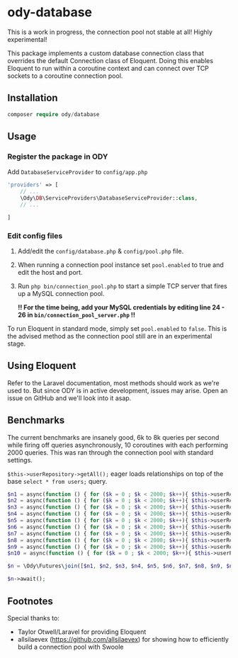 # ody-database
This is a work in progress, the connection pool not stable at all! Highly experimental!

This package implements a custom database connection class that overrides the default Connection class
of Eloquent. Doing this enables Eloquent to run within a coroutine context and can connect over TCP sockets 
to a coroutine connection pool.

## Installation
```php
composer require ody/database
```

## Usage
### Register the package in ODY
Add `DatabaseServiceProvider` to `config/app.php`

```php
'providers' => [
    // ...
    \Ody\DB\ServiceProviders\DatabaseServiceProvider::class,
    // ...

]
```

### Edit config files

1. Add/edit the `config/database.php` & `config/pool.php` file.
2. When running a connection pool instance set `pool.enabled` to true and edit the host and port.
3. Run `php bin/connection_pool.php` to start a simple TCP server that fires up a MySQL connection pool.
   
    **!! For the time being, add your MySQL credentials by editing line 24 - 26 in `bin/connection_pool_server.php` !!**

To run Eloquent in standard mode, simply set `pool.enabled` to `false`. This is the advised method as the connection 
pool still are in an experimental stage.

## Using Eloquent

Refer to the Laravel documentation, most methods should work as we're used to. But since ODY is in active development,
issues may arise. Open an issue on GitHub and we'll look into it asap.

## Benchmarks

The current benchmarks are insanely good, 6k to 8k queries per second while firing off queries asynchronously, 10
coroutines with each performing 2000 queries. This was ran through the connection pool with standard settings.

`$this->userRepository->getAll();` eager loads relationships on top of the base `select * from users;` query.

```php
$n1 = async(function () { for ($k = 0 ; $k < 2000; $k++){ $this->userRepository->getAll(); } });
$n2 = async(function () { for ($k = 0 ; $k < 2000; $k++){ $this->userRepository->getAll(); } });
$n3 = async(function () { for ($k = 0 ; $k < 2000; $k++){ $this->userRepository->getAll(); } });
$n4 = async(function () { for ($k = 0 ; $k < 2000; $k++){ $this->userRepository->getAll(); } });
$n5 = async(function () { for ($k = 0 ; $k < 2000; $k++){ $this->userRepository->getAll(); } });
$n6 = async(function () { for ($k = 0 ; $k < 2000; $k++){ $this->userRepository->getAll(); } });
$n7 = async(function () { for ($k = 0 ; $k < 2000; $k++){ $this->userRepository->getAll(); } });
$n8 = async(function () { for ($k = 0 ; $k < 2000; $k++){ $this->userRepository->getAll(); } });
$n9 = async(function () { for ($k = 0 ; $k < 2000; $k++){ $this->userRepository->getAll(); } });
$n10 = async(function () { for ($k = 0 ; $k < 2000; $k++){ $this->userRepository->getAll(); } });

$n = \Ody\Futures\join([$n1, $n2, $n3, $n4, $n5, $n6, $n7, $n8, $n9, $n10]);

$n->await();
```

## Footnotes

Special thanks to:
* Taylor Otwell/Laravel for providing Eloquent
* allsilaevex (https://github.com/allsilaevex) for showing how to efficiently build a connection pool with Swoole
